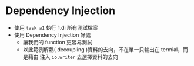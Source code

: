 # Dependency Injection

- 使用 `task a1` 執行 1.di 所有測試檔案
- 使用 Dependency Injection 好處
  - 讓我們的 function 更容易測試
  - 以此範例解耦( decoupling )資料的去向，不在單一只輸出在 termial，而是藉由 注入 `io.writer` 去選擇資料的去向
